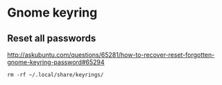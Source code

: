 Gnome keyring
=============

Reset all passwords
-------------------

<http://askubuntu.com/questions/65281/how-to-recover-reset-forgotten-gnome-keyring-password#65294>

    rm -rf ~/.local/share/keyrings/
